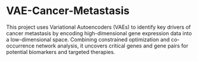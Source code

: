 # VAE-Cancer-Metastasis
This project uses Variational Autoencoders (VAEs) to identify key drivers of cancer metastasis by encoding high-dimensional gene expression data into a low-dimensional space. Combining constrained optimization and co-occurrence network analysis, it uncovers critical genes and gene pairs for potential biomarkers and targeted therapies.
